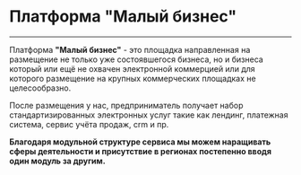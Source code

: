 # Платформа "Малый бизнес"
___

Платформа **"Малый бизнес"** - это площадка направленная на размещение не только уже состоявшегося бизнеса, но и бизнеса который или ещё не охвачен электронной коммерцией или для которого размещение на крупных коммерческих площадках не целесообразно.

 После размещения у нас, предприниматель получает набор стандартизированных электронных услуг такие как лендинг, платежная система, сервис учёта продаж, crm и пр.

**Благодаря модульной структуре сервиса мы можем наращивать сферы деятельности и присутствие в регионах постепенно вводя один модуль за другим.**